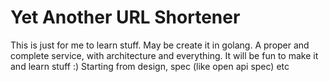 # Yet Another URL Shortener

This is just for me to learn stuff. May be create it in golang. A proper and
complete service, with architecture and everything. It will be fun to make it
and learn stuff :) Starting from design, spec (like open api spec) etc
